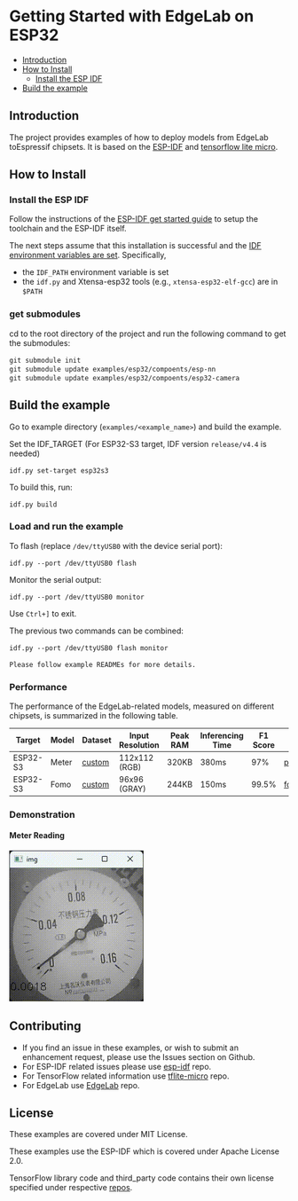 # Getting Started with EdgeLab on ESP32

- [Introduction](#introduction)
- [How to Install](#how-to-install)
  * [Install the ESP IDF](#install-the-esp-idf)
- [Build the example](#build-the-example)

## Introduction

The project provides examples of how to deploy models from EdgeLab toEspressif chipsets. It is based on the [ESP-IDF](https://github.com/espressif/esp-idf) and [tensorflow lite micro](https://github.com/tensorflow/tflite-micro). 


## How to Install

### Install the ESP IDF

Follow the instructions of the
[ESP-IDF get started guide](https://docs.espressif.com/projects/esp-idf/en/latest/get-started/index.html)
to setup the toolchain and the ESP-IDF itself.

The next steps assume that this installation is successful and the
[IDF environment variables are set](https://docs.espressif.com/projects/esp-idf/en/latest/get-started/index.html#step-4-set-up-the-environment-variables). Specifically,
* the `IDF_PATH` environment variable is set
* the `idf.py` and Xtensa-esp32 tools (e.g., `xtensa-esp32-elf-gcc`) are in `$PATH`

### get submodules
cd to the root directory of the project and run the following command to get the submodules:

```
git submodule init
git submodule update examples/esp32/compoents/esp-nn
git submodule update examples/esp32/compoents/esp32-camera
```


## Build the example

Go to example directory (`examples/<example_name>`) and build the example.

Set the IDF_TARGET (For ESP32-S3 target, IDF version `release/v4.4` is needed)

```
idf.py set-target esp32s3
```

To build this, run:

```
idf.py build
```

### Load and run the example

To flash (replace `/dev/ttyUSB0` with the device serial port):
```
idf.py --port /dev/ttyUSB0 flash
```

Monitor the serial output:
```
idf.py --port /dev/ttyUSB0 monitor
```

Use `Ctrl+]` to exit.

The previous two commands can be combined:
```
idf.py --port /dev/ttyUSB0 flash monitor
```

```{tip}
Please follow example READMEs for more details.
```


### Performance 

The performance of the EdgeLab-related models, measured on different chipsets, is summarized in the following table.

| Target | Model | Dataset | Input Resolution | Peak RAM |Inferencing  Time | F1 Score|Link|
| ---- | -----| ---| ---| -----------| --------| --------| --------|
| ESP32-S3 |          Meter         | [custom](https://files.seeedstudio.com/wiki/Edgelab/meter.zip)|112x112 (RGB)| 320KB |     380ms    |  97% |[pfld_meter_int8.tflite](../_static/esp32/model_zoo/pfld_meter_int8.tflite)|
| ESP32-S3  |          Fomo          | [custom]()|96x96 (GRAY)| 244KB |    150ms    |  99.5%|[fomo_mask_int8.tflite](../_static/esp32/model_zoo/fomo_mask_int8.tflite)|

### Demonstration

#### Meter Reading

![meter](../_static/images/meter_reading.gif)


## Contributing
- If you find an issue in these examples, or wish to submit an enhancement request, please use the Issues section on Github.
- For ESP-IDF related issues please use [esp-idf](https://github.com/espressif/esp-idf) repo.
- For TensorFlow related information use [tflite-micro](https://github.com/tensorflow/tflite-micro) repo.
- For EdgeLab use [EdgeLab](https://github.com/seeed-studio/EdgeLab) repo.

## License

These examples are covered under MIT License.

These examples use the ESP-IDF which is covered under Apache License 2.0.

TensorFlow library code and third_party code contains their own license specified under respective [repos](https://github.com/tensorflow/tflite-micro).